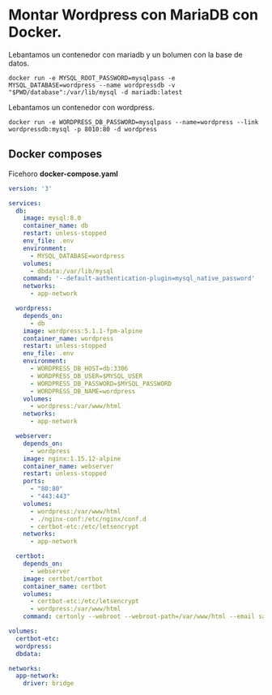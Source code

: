 # Montar Wordpress con MariaDB con Docker.

Lebantamos un contenedor con mariadb y un bolumen con la base de datos.

``` shell
docker run -e MYSQL_ROOT_PASSWORD=mysqlpass -e MYSQL_DATABASE=wordpress --name wordpressdb -v "$PWD/database":/var/lib/mysql -d mariadb:latest
```

Lebantamos un contenedor con wordpress.

<!-- ``` shell
docker run -e WORDPRESS_DB_PASSWORD=mysqlpass --name=wordpress --link wordpressdb:mysql -p 8010:80 -v "$PWD/html":/var/www/html -d wordpress
``` -->

``` shell
docker run -e WORDPRESS_DB_PASSWORD=mysqlpass --name=wordpress --link wordpressdb:mysql -p 8010:80 -d wordpress
```

## Docker composes

Ficehoro **docker-compose.yaml**

``` yaml
version: '3'

services:
  db:
    image: mysql:8.0
    container_name: db
    restart: unless-stopped
    env_file: .env
    environment:
      - MYSQL_DATABASE=wordpress
    volumes:
      - dbdata:/var/lib/mysql
    command: '--default-authentication-plugin=mysql_native_password'
    networks:
      - app-network

  wordpress:
    depends_on:
      - db
    image: wordpress:5.1.1-fpm-alpine
    container_name: wordpress
    restart: unless-stopped
    env_file: .env
    environment:
      - WORDPRESS_DB_HOST=db:3306
      - WORDPRESS_DB_USER=$MYSQL_USER
      - WORDPRESS_DB_PASSWORD=$MYSQL_PASSWORD
      - WORDPRESS_DB_NAME=wordpress
    volumes:
      - wordpress:/var/www/html
    networks:
      - app-network

  webserver:
    depends_on:
      - wordpress
    image: nginx:1.15.12-alpine
    container_name: webserver
    restart: unless-stopped
    ports:
      - "80:80"
      - "443:443"
    volumes:
      - wordpress:/var/www/html
      - ./nginx-conf:/etc/nginx/conf.d
      - certbot-etc:/etc/letsencrypt
    networks:
      - app-network

  certbot:
    depends_on:
      - webserver
    image: certbot/certbot
    container_name: certbot
    volumes:
      - certbot-etc:/etc/letsencrypt
      - wordpress:/var/www/html
    command: certonly --webroot --webroot-path=/var/www/html --email sammy@example.com --agree-tos --no-eff-email --force-renewal -d example.com -d www.example.com

volumes:
  certbot-etc:
  wordpress:
  dbdata:

networks:
  app-network:
    driver: bridge
```